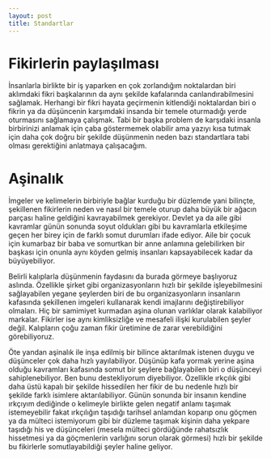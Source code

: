```yaml
---
layout: post
title: Standartlar
---
```


# Fikirlerin paylaşılması
İnsanlarla birlikte bir iş yaparken en çok zorlandığım noktalardan biri aklımdaki fikri başkalarının da aynı şekilde kafalarında canlandırabilmesini sağlamak. Herhangi bir fikri hayata geçirmenin kitlendiği noktalardan biri o fikrin ya da düşüncenin karşımdaki insanda bir temele oturmadığı yerde oturmasını sağlamaya çalışmak. 
Tabi bir başka problem de karşıdaki insanla birbirinizi anlamak için çaba göstermemek olabilir ama yazıyı kısa tutmak için daha çok doğru bir şekilde düşünmenin neden bazı standartlara tabi olması gerektiğini anlatmaya çalışacağım.

# Aşinalık
İmgeler ve kelimelerin birbiriyle bağlar kurduğu bir düzlemde yani bilinçte, şekillenen fikirlerin neden ve nasıl bir temele oturup daha büyük bir ağacın parçası haline geldiğini kavrayabilmek gerekiyor. Devlet ya da aile gibi kavramlar günün sonunda soyut oldukları gibi bu kavramlarla etkileşime geçen her birey için de farklı somut durumları ifade ediyor. Aile bir çocuk için kumarbaz bir baba ve somurtkan bir anne anlamına gelebilirken bir başkası için onunla aynı köyden gelmiş insanları kapsayabilecek kadar da büyüyebiliyor. 

Belirli kalıplarla düşünmenin faydasını da burada görmeye başlıyoruz aslında. Özellikle şirket gibi organizasyonların hızlı bir şekilde işleyebilmesini sağlayabilen yegane şeylerden biri de bu organizasyonların insanların kafasında şekillenen imgeleri kullanarak kendi imajlarını değiştirebiliyor olmaları. Hiç bir samimiyet kurmadan aşina olunan varlıklar olarak kalabiliyor markalar. Fikirler ise aynı kimliksizliğe ve mesafeli ilişki kurulabilen şeyler değil. Kalıpların çoğu zaman fikir üretimine de zarar verebildiğini görebiliyoruz. 

Öte yandan aşinalık ile inşa edilmiş bir bilince aktarılmak istenen duygu ve düşünceler çok daha hızlı yayılabiliyor. Düşünüp kafa yormak yerine aşina olduğu kavramları kafasında somut bir şeylere bağlayabilen biri o düşünceyi sahiplenebiliyor. Ben bunu destekliyorum diyebiliyor. Özellikle ırkçılık gibi daha üstü kapalı bir şekilde hissedilen her fikir de bu nedenle hızlı bir şekilde farklı isimlere aktarılabiliyor. Günün sonunda bir insanın kendine ırkçıyım dediğinde o kelimeyle birlikte gelen negatif anlamı taşımak istemeyebilir fakat ırkçılığın taşıdığı tarihsel anlamdan koparıp onu göçmen ya da mülteci istemiyorum gibi bir düzleme taşımak kişinin daha yekpare taşıdığı his ve düşünceleri (mesela mülteci gördüğünde rahatsızlık hissetmesi ya da göçmenlerin varlığını sorun olarak görmesi) hızlı bir şekilde bu fikirlerle somutlayabildiği şeyler haline geliyor. 

